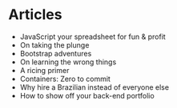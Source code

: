 # Articles

- JavaScript your spreadsheet for fun & profit
- On taking the plunge
- Bootstrap adventures
- On learning the wrong things
- A ricing primer
- Containers: Zero to commit
- Why hire a Brazilian instead of everyone else
- How to show off your back-end portfolio